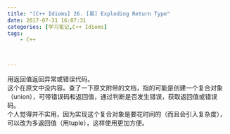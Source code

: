 ```yaml
---
title: "[C++ Idioms] 26. [易] Exploding Return Type"
date: 2017-07-31 16:07:31
categories: [学习笔记,C++ Idioms]
tags:
    - C++



---
```

用返回值返回异常或错误代码。<!--more-->  
这个在原文中没内容。查了一下原文附带的文档，指的可能是创建一个复合对象（union），可带错误码和返回值，通过判断是否发生错误，获取返回值或错误码。  
个人觉得并不实用，因为实现这个复合对象是要花时间的（而且会引入复杂度），可以改为多返回值（用tuple），这样使用更加方便。  
